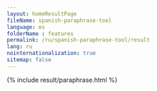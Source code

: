 ```yaml
---
layout: homeResultPage
fileName: spanish-paraphrase-tool
language: es
folderName : features
permalink: /ru/spanish-paraphrase-tool/result
lang: ru
nointernationalization: true
sitemap: false
---
```

{% include result/paraphrase.html %}

<script src="/js/result/paraprashing.js" data-foldername="{{page.folderName}}" data-lang="{{page.lang}}"></script>